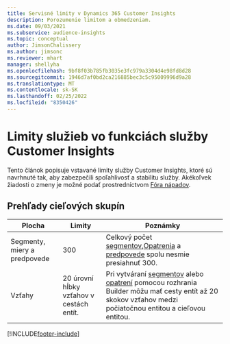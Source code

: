 ```yaml
---
title: Servisné limity v Dynamics 365 Customer Insights
description: Porozumenie limitom a obmedzeniam.
ms.date: 09/03/2021
ms.subservice: audience-insights
ms.topic: conceptual
author: JimsonChalissery
ms.author: jimsonc
ms.reviewer: mhart
manager: shellyha
ms.openlocfilehash: 9bf8f03b785fb3035e3fc979a3304d4e98fd8d28
ms.sourcegitcommit: 1946d7af0bd2ca216885bec3c5c95009996d9a28
ms.translationtype: MT
ms.contentlocale: sk-SK
ms.lasthandoff: 02/25/2022
ms.locfileid: "8350426"
---
```

# <a name="service-limits-in-customer-insights-capabilities"></a>Limity služieb vo funkciách služby Customer Insights

Tento článok popisuje vstavané limity služby Customer Insights, ktoré sú navrhnuté tak, aby zabezpečili spoľahlivosť a stabilitu služby. Akékoľvek žiadosti o zmeny je možné podať prostredníctvom [Fóra nápadov](https://go.microsoft.com/fwlink/?linkid=2074172). 

## <a name="audience-insights"></a>Prehľady cieľových skupín

| Plocha  | Limity  | Poznámky |
|-------------|---------------------------------------------------------------------|---------------------------------------------------------------------|
| Segmenty, miery a predpovede | 300  | Celkový počet [segmentov](audience-insights/segments.md),[Opatrenia](audience-insights/measures.md) a [predpovede](audience-insights/predictions.md) spolu nesmie presiahnuť 300.  |
| Vzťahy  | 20 úrovní hĺbky vzťahov v cestách entít. | Pri vytváraní [segmentov](audience-insights/segments.md) alebo [opatrení](audience-insights/measures.md) pomocou rozhrania Builder môžu mať cesty entít až 20 skokov vzťahov medzi počiatočnou entitou a cieľovou entitou.  |

<!--
## Engagement insights

### Workspace and event quotas

Engagement insights is a highly scalable application that can support millions of events per second. During public preview, events have a volume threshold. There's also a limit to the number of workspaces in an organization.

### Engagement insights limits

- Maximum event volume per workspace  = 100 events per second

- Maximum number of workspaces per organization = 100

When events exceed the threshold, it can lead to loss of data in reports based on those events. You can [contact support](https://go.microsoft.com/fwlink/?linkid=2145734) to request a volume increase before you exceed limits. We'll work with you to determine your need for a volume increase and support your request.
-->

[!INCLUDE[footer-include](includes/footer-banner.md)]

